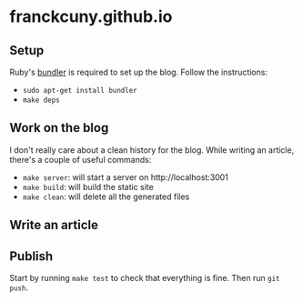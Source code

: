 # franckcuny.github.io

## Setup

Ruby's [bundler](http://bundler.io/) is required to set up the blog. Follow the instructions:

+ `sudo apt-get install bundler`
+ `make deps`

## Work on the blog

I don't really care about a clean history for the blog. While writing an article, there's a couple
of useful commands:

+ `make server`: will start a server on http://localhost:3001
+ `make build`: will build the static site
+ `make clean`: will delete all the generated files

## Write an article

## Publish

Start by running `make test` to check that everything is fine. Then run `git push`.
